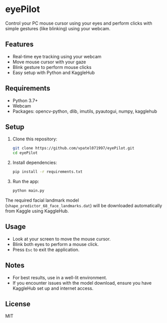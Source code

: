 # eyePilot

Control your PC mouse cursor using your eyes and perform clicks with simple gestures (like blinking) using your webcam.

## Features
- Real-time eye tracking using your webcam
- Move mouse cursor with your gaze
- Blink gesture to perform mouse clicks
- Easy setup with Python and KaggleHub

## Requirements
- Python 3.7+
- Webcam
- Packages: opencv-python, dlib, imutils, pyautogui, numpy, kagglehub

## Setup
1. Clone this repository:
   ```sh
   git clone https://github.com/vpatel071997/eyePilot.git
   cd eyePilot
   ```
2. Install dependencies:
   ```sh
   pip install -r requirements.txt
   ```
3. Run the app:
   ```sh
   python main.py
   ```

The required facial landmark model (`shape_predictor_68_face_landmarks.dat`) will be downloaded automatically from Kaggle using KaggleHub.

## Usage
- Look at your screen to move the mouse cursor.
- Blink both eyes to perform a mouse click.
- Press `Esc` to exit the application.

## Notes
- For best results, use in a well-lit environment.
- If you encounter issues with the model download, ensure you have KaggleHub set up and internet access.

## License
MIT
